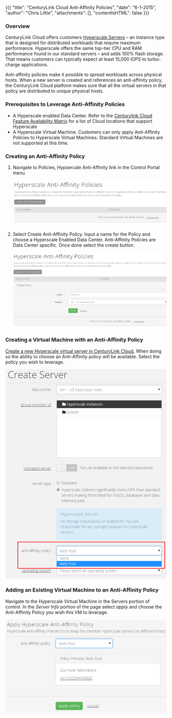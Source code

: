 {{{
  "title": "CenturyLink Cloud Anti-Affinity Policies",
  "date": "6-1-2015",
  "author": "Chris Little",
  "attachments": [],
  "contentIsHTML": false
}}}

### Overview
CenturyLink Cloud offers customers [Hyperscale Servers](//www.ctl.io/hyperscale/) – an instance type that is designed for distributed workloads that require maximum performance. Hyperscale offers the same top-tier CPU and RAM performance found in our standard servers – and adds 100% flash storage. That means customers can typically expect at least 15,000 IOPS to turbo-charge applications.

Anti-affinity policies make it possible to spread workloads across physical hosts. When a new server is created and references an anti-affinity policy, the CenturyLink Cloud platform makes sure that all the virtual servers in that policy are distributed to unique physical hosts.
### Prerequisites to Leverage Anti-Affinity Policies
* A Hyperscale enabled Data Center. Refer to the [Centurylink Cloud Feature Availability Matrix](../General/centuryLink-cloud-feature-availability-matrix.md) for a list of Cloud locations that support Hyperscale
* A Hyperscale Virtual Machine. Customers can only apply Anti-Affinity Policies to Hyperscale Virtual Machines. Standard Virtual Machines are not supported at this time.

### Creating an Anti-Affinity Policy
1. Navigate to Policies, Hypsercale Anti-Affinity link in the Control Portal menu

    ![anti-affinity policy GUI](../images/centuryLink_cloud_anti-affinity_policies_01.png)

2. Select Create Anti-Affinity Policy. Input a name for the Policy and choose a Hyperscale Enabled Data Center. Anti-Affinity Policies are Data Center specific. Once done select the create button.

    ![Create anti-affinity policy](../images/centuryLink_cloud_anti-affinity_policies_02.png)

### Creating a Virtual Machine with an Anti-Affinity Policy
[Create a new Hyperscale virtual server in CenturyLink Cloud.](../Servers/creating-a-new-enterprise-cloud-server.md) When doing so the ability to choose an Anti-Affinity policy will be available. Select the policy you wish to leverage.

  ![Create new hyperscale VM and apply policy](../images/centuryLink_cloud_anti-affinity_policies_03.png)

### Adding an Existing Virtual Machine to an Anti-Affinity Policy
Navigate to the Hyperscale Virtual Machine in the Servers portion of control. In the *Server Info* portion of the page select *apply* and choose the Anti-Affinity Policy you wish this VM to leverage.

  ![add vm to policy](../images/centuryLink_cloud_anti-affinity_policies_04.png)
